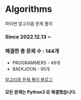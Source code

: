 # Algorithms
파이썬 알고리즘 문제 풀이
### Since 2022.12.13 ~
### 해결한 총 문제 수 : 144개
- PROGRAMMERS - 49개
- BAEKJOON - 95개

[알고리즘 문제 풀이 블로그](https://monzheld.tistory.com/category/%E2%8C%A8%EF%B8%8F%20Algorithms)
#### 모든 문제는 Python3 로 해결했습니다.
